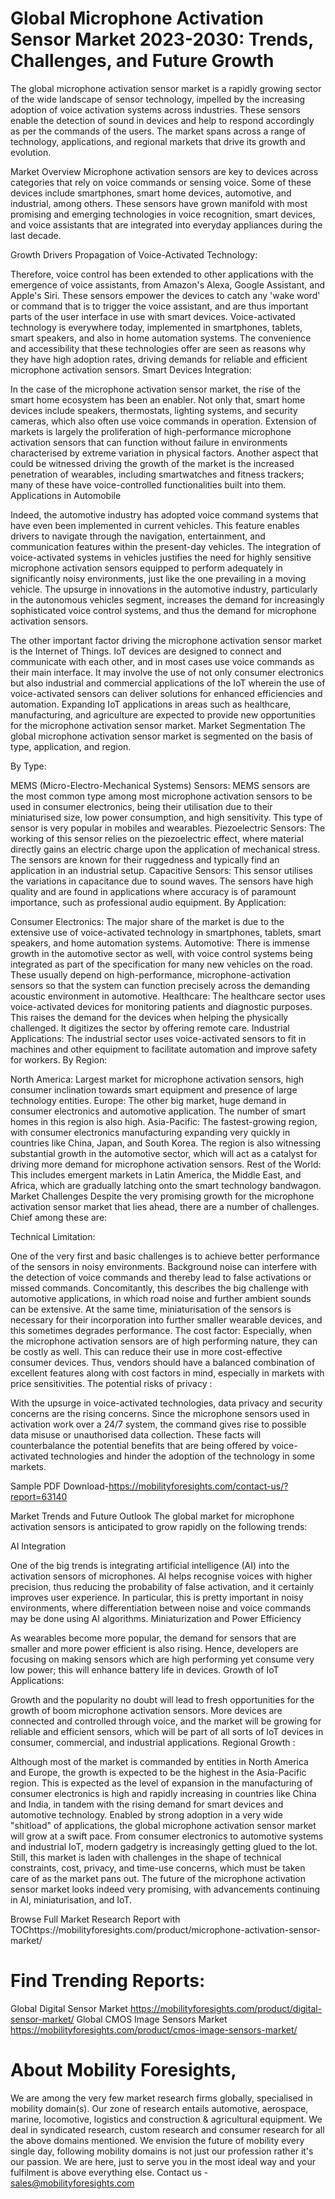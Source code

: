 # Global Microphone Activation Sensor Market 2023-2030: Trends, Challenges, and Future Growth
The global microphone activation sensor market is a rapidly growing sector of the wide landscape of sensor technology, impelled by the increasing adoption of voice activation systems across industries. These sensors enable the detection of sound in devices and help to respond accordingly as per the commands of the users. The market spans across a range of technology, applications, and regional markets that drive its growth and evolution.

Market Overview
Microphone activation sensors are key to devices across categories that rely on voice commands or sensing voice. Some of these devices include smartphones, smart home devices, automotive, and industrial, among others. These sensors have grown manifold with most promising and emerging technologies in voice recognition, smart devices, and voice assistants that are integrated into everyday appliances during the last decade.

Growth Drivers
Propagation of Voice-Activated Technology:

Therefore, voice control has been extended to other applications with the emergence of voice assistants, from Amazon's Alexa, Google Assistant, and Apple's Siri. These sensors empower the devices to catch any 'wake word' or command that is to trigger the voice assistant, and are thus important parts of the user interface in use with smart devices.
Voice-activated technology is everywhere today, implemented in smartphones, tablets, smart speakers, and also in home automation systems. The convenience and accessibility that these technologies offer are seen as reasons why they have high adoption rates, driving demands for reliable and efficient microphone activation sensors.
 Smart Devices Integration:

In the case of the microphone activation sensor market, the rise of the smart home ecosystem has been an enabler. Not only that, smart home devices include speakers, thermostats, lighting systems, and security cameras, which also often use voice commands in operation. Extension of markets is largely the proliferation of high-performance microphone activation sensors that can function without failure in environments characterised by extreme variation in physical factors.
Another aspect that could be witnessed driving the growth of the market is the increased penetration of wearables, including smartwatches and fitness trackers; many of these have voice-controlled functionalities built into them.
Applications in Automobile

Indeed, the automotive industry has adopted voice command systems that have even been implemented in current vehicles. This feature enables drivers to navigate through the navigation, entertainment, and communication features within the present-day vehicles. The integration of voice-activated systems in vehicles justifies the need for highly sensitive microphone activation sensors equipped to perform adequately in significantly noisy environments, just like the one prevailing in a moving vehicle.
The upsurge in innovations in the automotive industry, particularly in the autonomous vehicles segment, increases the demand for increasingly sophisticated voice control systems, and thus the demand for microphone activation sensors.

The other important factor driving the microphone activation sensor market is the Internet of Things. IoT devices are designed to connect and communicate with each other, and in most cases use voice commands as their main interface. It may involve the use of not only consumer electronics but also industrial and commercial applications of the IoT wherein the use of voice-activated sensors can deliver solutions for enhanced efficiencies and automation.
Expanding IoT applications in areas such as healthcare, manufacturing, and agriculture are expected to provide new opportunities for the microphone activation sensor market.
Market Segmentation
The global microphone activation sensor market is segmented on the basis of type, application, and region.

By Type:

MEMS (Micro-Electro-Mechanical Systems) Sensors: MEMS sensors are the most common type among most microphone activation sensors to be used in consumer electronics, being their utilisation due to their miniaturised size, low power consumption, and high sensitivity. This type of sensor is very popular in mobiles and wearables.
Piezoelectric Sensors: The working of this sensor relies on the piezoelectric effect, where material directly gains an electric charge upon the application of mechanical stress. The sensors are known for their ruggedness and typically find an application in an industrial setup.
Capacitive Sensors: This sensor utilises the variations in capacitance due to sound waves. The sensors have high quality and are found in applications where accuracy is of paramount importance, such as professional audio equipment.
By Application:

Consumer Electronics: The major share of the market is due to the extensive use of voice-activated technology in smartphones, tablets, smart speakers, and home automation systems.
Automotive: There is immense growth in the automotive sector as well, with voice control systems being integrated as part of the specification for many new vehicles on the road. These usually depend on high-performance, microphone-activation sensors so that the system can function precisely across the demanding acoustic environment in automotive.
Healthcare: The healthcare sector uses voice-activated devices for monitoring patients and diagnostic purposes. This raises the demand for the devices when helping the physically challenged. It digitizes the sector by offering remote care.
Industrial Applications: The industrial sector uses voice-activated sensors to fit in machines and other equipment to facilitate automation and improve safety for workers.
By Region:

North America: Largest market for microphone activation sensors, high consumer inclination towards smart equipment and presence of large technology entities.
Europe: The other big market, huge demand in consumer electronics and automotive application. The number of smart homes in this region is also high.
Asia-Pacific: The fastest-growing region, with consumer electronics manufacturing expanding very quickly in countries like China, Japan, and South Korea. The region is also witnessing substantial growth in the automotive sector, which will act as a catalyst for driving more demand for microphone activation sensors.
Rest of the World: This includes emergent markets in Latin America, the Middle East, and Africa, which are gradually latching onto the smart technology bandwagon.
Market Challenges
Despite the very promising growth for the microphone activation sensor market that lies ahead, there are a number of challenges. Chief among these are:

Technical Limitation:

One of the very first and basic challenges is to achieve better performance of the sensors in noisy environments. Background noise can interfere with the detection of voice commands and thereby lead to false activations or missed commands. Concomitantly, this describes the big challenge with automotive applications, in which road noise and further ambient sounds can be extensive.
At the same time, miniaturisation of the sensors is necessary for their incorporation into further smaller wearable devices, and this sometimes degrades performance.
The cost factor:
Especially, when the microphone activation sensors are of high performing nature, they can be costly as well. This can reduce their use in more cost-effective consumer devices. Thus, vendors should have a balanced combination of excellent features along with cost factors in mind, especially in markets with price sensitivities.
The potential risks of privacy :

With the upsurge in voice-activated technologies, data privacy and security concerns are the rising concerns. Since the microphone sensors used in activation work over a 24/7 system, the command gives rise to possible data misuse or unauthorised data collection. These facts will counterbalance the potential benefits that are being offered by voice-activated technologies and hinder the adoption of the technology in some markets.

Sample PDF Download-https://mobilityforesights.com/contact-us/?report=63140



Market Trends and Future Outlook
The global market for microphone activation sensors is anticipated to grow rapidly on the following trends:

AI Integration

One of the big trends is integrating artificial intelligence (AI) into the activation sensors of microphones. AI helps recognise voices with higher precision, thus reducing the probability of false activation, and it certainly improves user experience. In particular, this is pretty important in noisy environments, where differentiation between noise and voice commands may be done using AI algorithms.
Miniaturization and Power Efficiency

As wearables become more popular, the demand for sensors that are smaller and more power efficient is also rising. Hence, developers are focusing on making sensors which are high performing yet consume very low power; this will enhance battery life in devices.
Growth of IoT Applications:

Growth and the popularity no doubt will lead to fresh opportunities for the growth of boom microphone activation sensors. More devices are connected and controlled through voice, and the market will be growing for reliable and efficient sensors, which will be part of all sorts of IoT devices in consumer, commercial, and industrial applications.
Regional Growth :

Although most of the market is commanded by entities in North America and Europe, the growth is expected to be the highest in the Asia-Pacific region. This is expected as the level of expansion in the manufacturing of consumer electronics is high and rapidly increasing in countries like China and India, in tandem with the rising demand for smart devices and automotive technology.
Enabled by strong adoption in a very wide "shitload" of applications, the global microphone activation sensor market will grow at a swift pace. From consumer electronics to automotive systems and industrial IoT, modern gadgetry is increasingly getting glued to the lot. Still, this market is laden with challenges in the shape of technical constraints, cost, privacy, and time-use concerns, which must be taken care of as the market pans out. The future of the microphone activation sensor market looks indeed very promising, with advancements continuing in AI, miniaturisation, and IoT.





Browse Full Market Research Report with TOChttps://mobilityforesights.com/product/microphone-activation-sensor-market/


# Find Trending Reports:
Global Digital Sensor Market https://mobilityforesights.com/product/digital-sensor-market/
Global CMOS Image Sensors Market https://mobilityforesights.com/product/cmos-image-sensors-market/


# About Mobility Foresights,
We are among the very few market research firms globally, specialised in mobility domain(s). Our zone of research entails automotive, aerospace, marine, locomotive, logistics and construction & agricultural equipment. We deal in syndicated research, custom research and consumer research for all the above domains mentioned.
We envision the future of mobility every single day, following mobility domains is not just our profession rather it's our passion. We are here, just to serve you in the most ideal way and your fulfilment is above everything else. Contact us -  sales@mobilityforesights.com 





